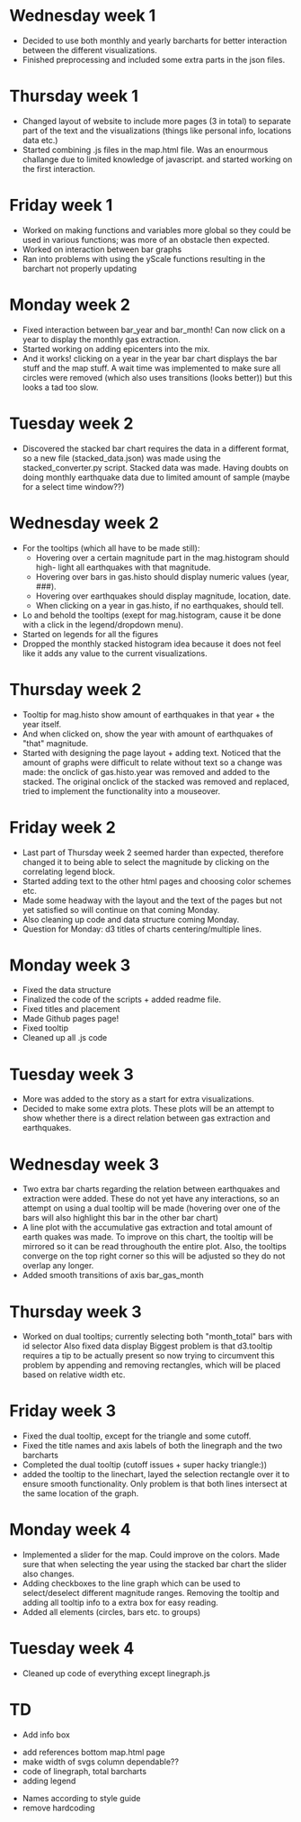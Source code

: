 # Wednesday week 1
- Decided to use both monthly and yearly barcharts for better interaction
  between the different visualizations.
- Finished preprocessing and included some extra parts in the json files.
# Thursday week 1
- Changed layout of website to include more pages (3 in total) to separate
  part of the text and the visualizations (things like personal info, locations
    data etc.)
- Started combining .js files in the map.html file. Was an enourmous challange due
  to limited knowledge of javascript. and started working on
  the first interaction.
# Friday week 1
- Worked on making functions and variables more global so they could be used in
  various functions; was more of an obstacle then expected.
- Worked on interaction between bar graphs
- Ran into problems with using the yScale functions resulting in the barchart not
  properly updating
# Monday week 2
- Fixed interaction between bar_year and bar_month! Can now click on a year to display
  the monthly gas extraction.
- Started working on adding epicenters into the mix.
- And it works! clicking on a year in the year bar chart displays the bar stuff
  and the map stuff. A wait time was implemented to make sure all circles were
  removed (which also uses transitions (looks better)) but this looks a tad
  too slow.
# Tuesday week 2
- Discovered the stacked bar chart requires the data in a different format,
  so a new file (stacked_data.json) was made using the stacked_converter.py
  script. Stacked data was made. Having doubts on doing monthly earthquake data
  due to limited amount of sample (maybe for a select time window??)
# Wednesday week 2
- For the tooltips (which all have to be made still):
  - Hovering over a certain magnitude part in the mag.histogram should high-
    light all earthquakes with that magnitude.
  - Hovering over bars in gas.histo should display numeric values (year, ###).
  - Hovering over earthquakes should display magnitude, location, date.
  - When clicking on a year in gas.histo, if no earthquakes, should tell.
- Lo and behold the tooltips (exept for mag.histogram, cause it be done with
  a click in the legend/dropdown menu).
- Started on legends for all the figures
- Dropped the monthly stacked histogram idea because it does not feel like
  it adds any value to the current visualizations.
# Thursday week 2
- Tooltip for mag.histo show amount of earthquakes in that year + the year itself.
- And when clicked on, show the year with amount of earthquakes of "that"
  magnitude.
- Started with designing the page layout + adding text. Noticed that the amount
  of graphs were difficult to relate without text so a change was made:
  the onclick of gas.histo.year was removed and added to the stacked. The
  original onclick of the stacked was removed and replaced, tried to implement
  the functionality into a mouseover.
# Friday week 2
- Last part of Thursday week 2 seemed harder than expected, therefore changed
  it to being able to select the magnitude by clicking on the correlating
  legend block.
- Started adding text to the other html pages and choosing color schemes etc.
- Made some headway with the layout and the text of the pages but not yet
  satisfied so will continue on that coming Monday.
- Also cleaning up code and data structure coming Monday.
- Question for Monday: d3 titles of charts centering/multiple lines.  
# Monday week 3
- Fixed the data structure
- Finalized the code of the scripts + added readme file.
- Fixed titles and placement
- Made Github pages page!
- Fixed tooltip
- Cleaned up all .js code
# Tuesday week 3
- More was added to the story as a start for extra visualizations.
- Decided to make some extra plots. These plots will be an attempt to show
  whether there is a direct relation between gas extraction and earthquakes.
# Wednesday week 3
- Two extra bar charts regarding the relation between earthquakes and extraction
  were added. These do not yet have any interactions, so an attempt on
  using a dual tooltip will be made (hovering over one of the bars will also
    highlight this bar in the other bar chart)
- A line plot with the accumulative gas extraction and total amount of earth
  quakes was made. To improve on this chart, the tooltip will be mirrored so
  it can be read throughouth the entire plot. Also, the tooltips converge
  on the top right corner so this will be adjusted so they do not overlap
  any longer.
- Added smooth transitions of axis bar_gas_month
# Thursday week 3
- Worked on dual tooltips; currently selecting both "month_total" bars with id selector
  Also fixed data display
  Biggest problem is that d3.tooltip requires a tip to be actually present so now trying
  to circumvent this problem by appending and removing rectangles, which will be placed
  based on relative width etc.
# Friday week 3
- Fixed the dual tooltip, except for the triangle and some cutoff.
- Fixed the title names and axis labels of both the linegraph and the two barcharts
- Completed the dual tooltip (cutoff issues + super hacky triangle:))
- added the tooltip to the linechart, layed the selection rectangle
  over it to ensure smooth functionality. Only problem is that both lines
  intersect at the same location of the graph.
# Monday week 4
- Implemented a slider for the map. Could improve on the colors. Made sure
  that when selecting the year using the stacked bar chart the slider also
  changes.
- Adding checkboxes to the line graph which can be used to select/deselect different
  magnitude ranges. Removing the  tooltip and adding all tooltip info to a
  extra box for easy reading.
- Added all elements (circles, bars etc. to groups)
# Tuesday week 4
- Cleaned up code of everything except linegraph.js



# TD
<!-- - Smooth transitions of axis bar_gas_month -->
<!-- - Match smooth transitions of map titles ?not going to do this. -->
<!-- - Dual tooltip @ "investigating relations" + title names -->
<!-- - Replace tooltip dynamically in line plot -->
<!-- - set axis titles properly -->
<!-- - Add slider for the years and check box -->
- Add info box
<!-- - Color scheme for all svgs -->
<!-- - set tick thing on bottom axis line plot -->
<!-- - Scaling of the map chart so the slider fits underneath = not possible -->
- add references bottom map.html page
- make width of svgs column dependable??
- code of linegraph, total barcharts
- adding legend
<!-- - Add all elements to groups! -->
- Names according to style guide
- remove hardcoding
